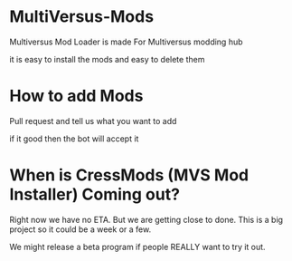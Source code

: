 # MultiVersus-Mods

Multiversus Mod Loader is made For Multiversus modding hub

it is easy to install the mods and easy to delete them

# How to add Mods

Pull request and tell us what you want to add 

if it good then the bot will accept it

# When is CressMods (MVS Mod Installer) Coming out?

Right now we have no ETA. But we are getting close to done. This is a big project so it could be a week or a few.

We might release a beta program if people REALLY want to try it out.

